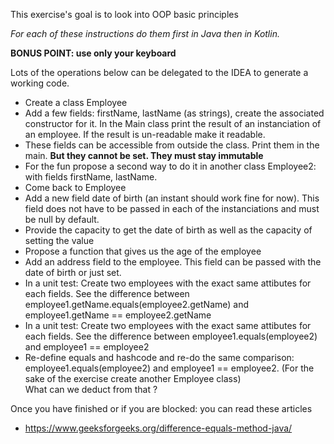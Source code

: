 This exercise's goal is to look into OOP basic principles

*For each of these instructions do them first in Java then in Kotlin.*

**BONUS POINT: use only your keyboard** 

Lots of the operations below can be delegated to the IDEA to generate a working code.

* Create a class Employee 
* Add a few fields: firstName, lastName (as strings), create the associated constructor for it. In the Main class 
print the result of an instanciation of an employee. If the result is un-readable make it readable. 
* These fields can be accessible from outside the class. Print them in the main. **But they cannot be set. They must stay immutable** 
* For the fun propose a second way to do it in another class Employee2: with fields firstName, lastName.
* Come back to Employee
* Add a new field date of birth (an instant should work fine for now). This field does not have to be passed in each 
of the instanciations and must be null by default.
* Provide the capacity to get the date of birth as well as the capacity of setting the value
* Propose a function that gives us the age of the employee
* Add an address field to the employee. This field can be passed with the date of birth or just set. 
* In a unit test: Create two employees with the exact same attibutes for each fields. See the difference between employee1.getName.equals(employee2.getName) and employee1.getName == employee2.getName   
* In a unit test: Create two employees with the exact same attibutes for each fields. See the difference between employee1.equals(employee2) and employee1 == employee2 
* Re-define equals and hashcode and re-do the same comparison: employee1.equals(employee2) and employee1 == employee2. (For the sake of the exercise create another Employee class)   
 What can we deduct from that ? 


Once you have finished or if you are blocked: you can read these articles
* https://www.geeksforgeeks.org/difference-equals-method-java/
